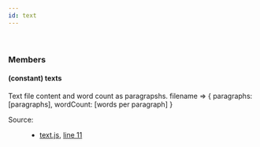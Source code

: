 ```yaml
---
id: text
---
```

<!--link type="text/css" rel="stylesheet" href="/jsDoc.css"></link-->
<div id="main">

<section>
<header>
<h2></h2>
</header>
<article>
<div className="container-overview">
<dl className="details">
</dl>
</div>
<h3 className="subsection-title">Members</h3>
<h4 className="name" id="texts"><span className="type-signature">(constant) </span>texts<span className="type-signature"></span></h4>
<div className="description">
Text file content and word count as paragrapshs.
filename => &#123;
paragraphs: [paragraphs],
wordCount: [words per paragraph]
&#125;
</div>
<dl className="details">
<dt className="tag-source">Source:</dt>
<dd className="tag-source"><ul className="dummy"><li>
<a href="pathname:///jsdoc/text.js.html">text.js</a>, <a href="pathname:///jsdoc/text.js.html#line11">line 11</a>
</li></ul></dd>
</dl>
</article>
</section>
</div>

